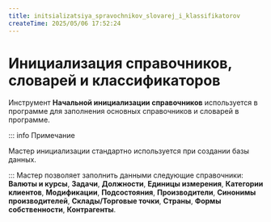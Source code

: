 ```yaml
---
title: initsializatsiya_spravochnikov_slovarej_i_klassifikatorov
createTime: 2025/05/06 17:52:24
---
```

# Инициализация справочников, словарей и классификаторов
Инструмент **Начальной инициализации справочников** используется в программе для заполнения основных справочников и словарей в программе.

::: info Примечание

Мастер инициализации стандартно используется при создании базы данных.

:::
Мастер позволяет заполнить данными следующие справочники: **Валюты и курсы**, **Задачи**, **Должности**, **Единицы измерения**, **Категории клиентов**, **Модификации**, **Подсостояния**, **Производители**, **Синонимы производителей**, **Склады/Торговые точки**, **Страны**, **Формы собственности**, **Контрагенты**.



